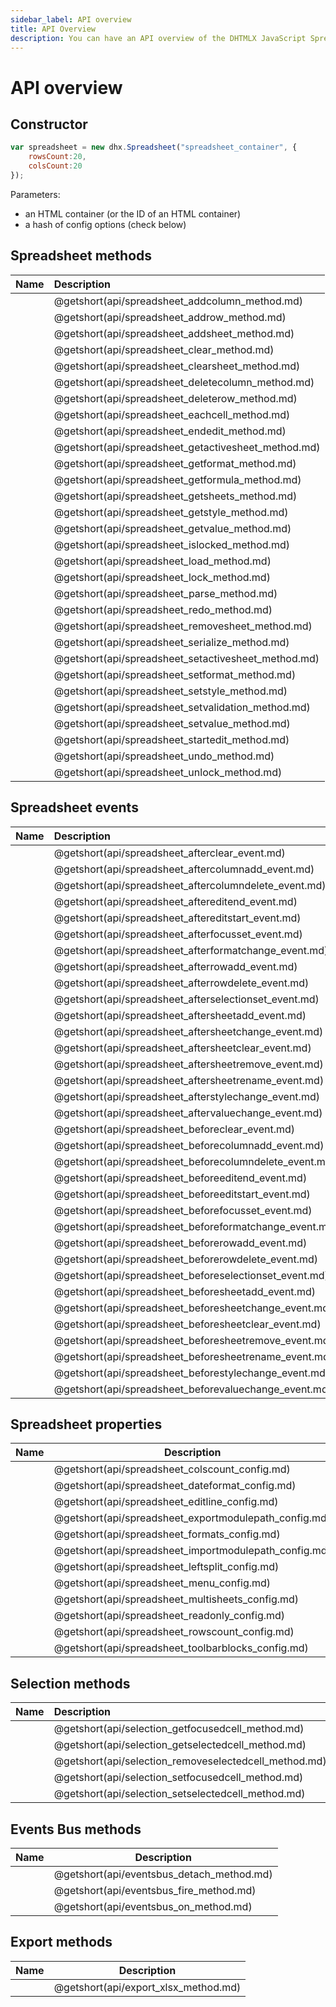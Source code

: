 ```yaml
---
sidebar_label: API overview
title: API Overview
description: You can have an API overview of the DHTMLX JavaScript Spreadsheet library in the documentation. Browse developer guides and API reference, try out code examples and live demos, and download a free 30-day evaluation version of DHTMLX Spreadsheet.
---
```


# API overview

## Constructor

~~~js
var spreadsheet = new dhx.Spreadsheet("spreadsheet_container", {
	rowsCount:20,
    colsCount:20
});
~~~

Parameters:

- an HTML container (or the ID of an HTML container)
- a hash of config options (check below)

## Spreadsheet methods

| Name                                         | Description                                         |
| :------------------------------------------- | :-------------------------------------------------- |
| [](api/spreadsheet_addcolumn_method.md)      | @getshort(api/spreadsheet_addcolumn_method.md)      |
| [](api/spreadsheet_addrow_method.md)         | @getshort(api/spreadsheet_addrow_method.md)         |
| [](api/spreadsheet_addsheet_method.md)       | @getshort(api/spreadsheet_addsheet_method.md)       |
| [](api/spreadsheet_clear_method.md)          | @getshort(api/spreadsheet_clear_method.md)          |
| [](api/spreadsheet_clearsheet_method.md)     | @getshort(api/spreadsheet_clearsheet_method.md)     |
| [](api/spreadsheet_deletecolumn_method.md)   | @getshort(api/spreadsheet_deletecolumn_method.md)   |
| [](api/spreadsheet_deleterow_method.md)      | @getshort(api/spreadsheet_deleterow_method.md)      |
| [](api/spreadsheet_eachcell_method.md)       | @getshort(api/spreadsheet_eachcell_method.md)       |
| [](api/spreadsheet_endedit_method.md)        | @getshort(api/spreadsheet_endedit_method.md)        |
| [](api/spreadsheet_getactivesheet_method.md) | @getshort(api/spreadsheet_getactivesheet_method.md) |
| [](api/spreadsheet_getformat_method.md)      | @getshort(api/spreadsheet_getformat_method.md)      |
| [](api/spreadsheet_getformula_method.md)     | @getshort(api/spreadsheet_getformula_method.md)     |
| [](api/spreadsheet_getsheets_method.md)      | @getshort(api/spreadsheet_getsheets_method.md)      |
| [](api/spreadsheet_getstyle_method.md)       | @getshort(api/spreadsheet_getstyle_method.md)       |
| [](api/spreadsheet_getvalue_method.md)       | @getshort(api/spreadsheet_getvalue_method.md)       |
| [](api/spreadsheet_islocked_method.md)       | @getshort(api/spreadsheet_islocked_method.md)       |
| [](api/spreadsheet_load_method.md)           | @getshort(api/spreadsheet_load_method.md)           |
| [](api/spreadsheet_lock_method.md)           | @getshort(api/spreadsheet_lock_method.md)           |
| [](api/spreadsheet_parse_method.md)          | @getshort(api/spreadsheet_parse_method.md)          |
| [](api/spreadsheet_redo_method.md)           | @getshort(api/spreadsheet_redo_method.md)           |
| [](api/spreadsheet_removesheet_method.md)    | @getshort(api/spreadsheet_removesheet_method.md)    |
| [](api/spreadsheet_serialize_method.md)      | @getshort(api/spreadsheet_serialize_method.md)      |
| [](api/spreadsheet_setactivesheet_method.md) | @getshort(api/spreadsheet_setactivesheet_method.md) |
| [](api/spreadsheet_setformat_method.md)      | @getshort(api/spreadsheet_setformat_method.md)      |
| [](api/spreadsheet_setstyle_method.md)       | @getshort(api/spreadsheet_setstyle_method.md)       |
| [](api/spreadsheet_setvalidation_method.md)  | @getshort(api/spreadsheet_setvalidation_method.md)  |
| [](api/spreadsheet_setvalue_method.md)       | @getshort(api/spreadsheet_setvalue_method.md)       |
| [](api/spreadsheet_startedit_method.md)      | @getshort(api/spreadsheet_startedit_method.md)      |
| [](api/spreadsheet_undo_method.md)           | @getshort(api/spreadsheet_undo_method.md)           |
| [](api/spreadsheet_unlock_method.md)         | @getshort(api/spreadsheet_unlock_method.md)         |

## Spreadsheet events

| Name                                            | Description                                            |
| :---------------------------------------------- | :----------------------------------------------------- |
| [](api/spreadsheet_afterclear_event.md)         | @getshort(api/spreadsheet_afterclear_event.md)         |
| [](api/spreadsheet_aftercolumnadd_event.md)     | @getshort(api/spreadsheet_aftercolumnadd_event.md)     |
| [](api/spreadsheet_aftercolumndelete_event.md)  | @getshort(api/spreadsheet_aftercolumndelete_event.md)  |
| [](api/spreadsheet_aftereditend_event.md)       | @getshort(api/spreadsheet_aftereditend_event.md)       |
| [](api/spreadsheet_aftereditstart_event.md)     | @getshort(api/spreadsheet_aftereditstart_event.md)     |
| [](api/spreadsheet_afterfocusset_event.md)      | @getshort(api/spreadsheet_afterfocusset_event.md)      |
| [](api/spreadsheet_afterformatchange_event.md)  | @getshort(api/spreadsheet_afterformatchange_event.md)  |
| [](api/spreadsheet_afterrowadd_event.md)        | @getshort(api/spreadsheet_afterrowadd_event.md)        |
| [](api/spreadsheet_afterrowdelete_event.md)     | @getshort(api/spreadsheet_afterrowdelete_event.md)     |
| [](api/spreadsheet_afterselectionset_event.md)  | @getshort(api/spreadsheet_afterselectionset_event.md)  |
| [](api/spreadsheet_aftersheetadd_event.md)      | @getshort(api/spreadsheet_aftersheetadd_event.md)      |
| [](api/spreadsheet_aftersheetchange_event.md)   | @getshort(api/spreadsheet_aftersheetchange_event.md)   |
| [](api/spreadsheet_aftersheetclear_event.md)    | @getshort(api/spreadsheet_aftersheetclear_event.md)    |
| [](api/spreadsheet_aftersheetremove_event.md)   | @getshort(api/spreadsheet_aftersheetremove_event.md)   |
| [](api/spreadsheet_aftersheetrename_event.md)   | @getshort(api/spreadsheet_aftersheetrename_event.md)   |
| [](api/spreadsheet_afterstylechange_event.md)   | @getshort(api/spreadsheet_afterstylechange_event.md)   |
| [](api/spreadsheet_aftervaluechange_event.md)   | @getshort(api/spreadsheet_aftervaluechange_event.md)   |
| [](api/spreadsheet_beforeclear_event.md)        | @getshort(api/spreadsheet_beforeclear_event.md)        |
| [](api/spreadsheet_beforecolumnadd_event.md)    | @getshort(api/spreadsheet_beforecolumnadd_event.md)    |
| [](api/spreadsheet_beforecolumndelete_event.md) | @getshort(api/spreadsheet_beforecolumndelete_event.md) |
| [](api/spreadsheet_beforeeditend_event.md)      | @getshort(api/spreadsheet_beforeeditend_event.md)      |
| [](api/spreadsheet_beforeeditstart_event.md)    | @getshort(api/spreadsheet_beforeeditstart_event.md)    |
| [](api/spreadsheet_beforefocusset_event.md)     | @getshort(api/spreadsheet_beforefocusset_event.md)     |
| [](api/spreadsheet_beforeformatchange_event.md) | @getshort(api/spreadsheet_beforeformatchange_event.md) |
| [](api/spreadsheet_beforerowadd_event.md)       | @getshort(api/spreadsheet_beforerowadd_event.md)       |
| [](api/spreadsheet_beforerowdelete_event.md)    | @getshort(api/spreadsheet_beforerowdelete_event.md)    |
| [](api/spreadsheet_beforeselectionset_event.md) | @getshort(api/spreadsheet_beforeselectionset_event.md) |
| [](api/spreadsheet_beforesheetadd_event.md)     | @getshort(api/spreadsheet_beforesheetadd_event.md)     |
| [](api/spreadsheet_beforesheetchange_event.md)  | @getshort(api/spreadsheet_beforesheetchange_event.md)  |
| [](api/spreadsheet_beforesheetclear_event.md)   | @getshort(api/spreadsheet_beforesheetclear_event.md)   |
| [](api/spreadsheet_beforesheetremove_event.md)  | @getshort(api/spreadsheet_beforesheetremove_event.md)  |
| [](api/spreadsheet_beforesheetrename_event.md)  | @getshort(api/spreadsheet_beforesheetrename_event.md)  |
| [](api/spreadsheet_beforestylechange_event.md)  | @getshort(api/spreadsheet_beforestylechange_event.md)  |
| [](api/spreadsheet_beforevaluechange_event.md)  | @getshort(api/spreadsheet_beforevaluechange_event.md)  |

## Spreadsheet properties

| Name                                           | Description                                           |
| ---------------------------------------------- | ----------------------------------------------------- |
| [](api/spreadsheet_colscount_config.md)        | @getshort(api/spreadsheet_colscount_config.md)        |
| [](api/spreadsheet_dateformat_config.md)       | @getshort(api/spreadsheet_dateformat_config.md)       |
| [](api/spreadsheet_editline_config.md)         | @getshort(api/spreadsheet_editline_config.md)         |
| [](api/spreadsheet_exportmodulepath_config.md) | @getshort(api/spreadsheet_exportmodulepath_config.md) |
| [](api/spreadsheet_formats_config.md)          | @getshort(api/spreadsheet_formats_config.md)          |
| [](api/spreadsheet_importmodulepath_config.md) | @getshort(api/spreadsheet_importmodulepath_config.md) |
| [](api/spreadsheet_leftsplit_config.md)        | @getshort(api/spreadsheet_leftsplit_config.md)        |
| [](api/spreadsheet_menu_config.md)             | @getshort(api/spreadsheet_menu_config.md)             |
| [](api/spreadsheet_multisheets_config.md)      | @getshort(api/spreadsheet_multisheets_config.md)      |
| [](api/spreadsheet_readonly_config.md)         | @getshort(api/spreadsheet_readonly_config.md)         |
| [](api/spreadsheet_rowscount_config.md)        | @getshort(api/spreadsheet_rowscount_config.md)        |
| [](api/spreadsheet_toolbarblocks_config.md)    | @getshort(api/spreadsheet_toolbarblocks_config.md)    |

## Selection methods

| Name                                           | Description                                           |
| :--------------------------------------------- | :---------------------------------------------------- |
| [](api/selection_getfocusedcell_method.md)     | @getshort(api/selection_getfocusedcell_method.md)     |
| [](api/selection_getselectedcell_method.md)    | @getshort(api/selection_getselectedcell_method.md)    |
| [](api/selection_removeselectedcell_method.md) | @getshort(api/selection_removeselectedcell_method.md) |
| [](api/selection_setfocusedcell_method.md)     | @getshort(api/selection_setfocusedcell_method.md)     |
| [](api/selection_setselectedcell_method.md)    | @getshort(api/selection_setselectedcell_method.md)    |

## Events Bus methods

| Name                               | Description                               |
| ---------------------------------- | ----------------------------------------- |
| [](api/eventsbus_detach_method.md) | @getshort(api/eventsbus_detach_method.md) |
| [](api/eventsbus_fire_method.md)   | @getshort(api/eventsbus_fire_method.md)   |
| [](api/eventsbus_on_method.md)     | @getshort(api/eventsbus_on_method.md)     |

## Export methods

| Name                          | Description                          |
| ----------------------------- | ------------------------------------ |
| [](api/export_xlsx_method.md) | @getshort(api/export_xlsx_method.md) |
